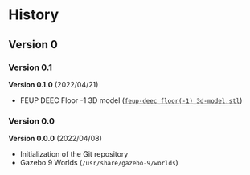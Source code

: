 # History

## Version 0

### Version 0.1

**Version 0.1.0** (2022/04/21)

- FEUP DEEC Floor -1 3D model
  ([`feup-deec_floor(-1)_3d-model.stl`](doc/feup/feup-deec_floor(-1)_3d-model.stl))

### Version 0.0

**Version 0.0.0** (2022/04/08)

- Initialization of the Git repository
- Gazebo 9 Worlds (`/usr/share/gazebo-9/worlds`)
